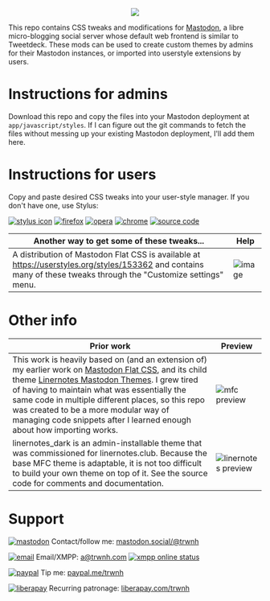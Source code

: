 <p align="center"><img src="https://i.imgur.com/lfe9Emp.png" align="center"></p>

This repo contains CSS tweaks and modifications for [Mastodon](https://joinmastodon.org), a libre micro-blogging social server whose default web frontend is similar to Tweetdeck. These mods can be used to create custom themes by admins for their Mastodon instances, or imported into userstyle extensions by users.

# Instructions for admins
Download this repo and copy the files into your Mastodon deployment at `app/javascript/styles`. If I can figure out the git commands to fetch the files without messing up your existing Mastodon deployment, I'll add them here.

# Instructions for users
Copy and paste desired CSS tweaks into your user-style manager. If you don't have one, use Stylus:

[![stylus icon](https://addons.cdn.mozilla.net/user-media/addon_icons/814/814814-64.png)](https://add0n.com/stylus.html)
[![firefox](https://static.filehorse.com/icons-mac/browsers-and-plugins/firefox-icon-32.png)](https://addons.mozilla.org/en-US/firefox/addon/styl-us/)
[![opera](https://static.filehorse.com/icons-mac/browsers-and-plugins/opera-icon-32.png)](https://addons.opera.com/en/extensions/details/stylus/)
[![chrome](https://static.filehorse.com/icons/browsers-and-plugins/google-chrome-icon-32.png)](https://chrome.google.com/webstore/detail/stylus/clngdbkpkpeebahjckkjfobafhncgmne)
[![source code](https://github.githubassets.com/favicon.ico)](https://github.com/openstyles/stylus/)

Another way to get some of these tweaks... | Help
--- | ---
A distribution of Mastodon Flat CSS is available at https://userstyles.org/styles/153362 and contains many of these tweaks through the "Customize settings" menu. | ![image](https://i.imgur.com/5FpYwlQ.png)

# Other info
Prior work | Preview
--- | ---
This work is heavily based on (and an extension of) my earlier work on [Mastodon Flat CSS](https://github.com/trwnh/mastodon-flat-css), and its child theme [Linernotes Mastodon Themes](https://github.com/trwnh/linernotes_mastodon_themes). I grew tired of having to maintain what was essentially the same code in multiple different places, so this repo was created to be a more modular way of managing code snippets after I learned enough about how importing works. | ![mfc preview](https://raw.githubusercontent.com/trwnh/mastodon-flat-css/master/mfc.png)
linernotes_dark is an admin-installable theme that was commissioned for linernotes.club. Because the base MFC theme is adaptable, it is not too difficult to build your own theme on top of it. See the source code for comments and documentation. | ![linernotes preview](https://raw.githubusercontent.com/trwnh/mastomods/master/.PREVIEWS/linernotes_dark.png) 

# Support
[![mastodon](https://i.imgur.com/ahOT5QI.png)](https://mastodon.social/@trwnh) Contact/follow me: [mastodon.social/@trwnh](https://mastodon.social/@trwnh)

[![email](https://cdn0.iconfinder.com/data/icons/woocons1/Mail.png)](mailto:a@trwnh.com) Email/XMPP: a@trwnh.com
[![xmpp online status](http://trwnh.com:5280/status_alt/a)](xmpp:a@trwnh.com)

[![paypal](https://encrypted-tbn0.gstatic.com/images?q=tbn:ANd9GcRGOZY1FoaRFdYzeDvRKK3aFHmPnFYMmgd8K3UuZhab-exTZfCc4g)](https://paypal.me/trwnh) Tip me: [paypal.me/trwnh](https://paypal.me/trwnh)

[![liberapay](https://i.imgur.com/B8RZn2y.png)](https://liberapay.com/trwnh) Recurring patronage: [liberapay.com/trwnh](https://liberapay.com/trwnh)
